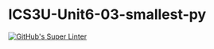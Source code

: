 # ICS3U-Unit6-03-smallest-py

[![GitHub's Super Linter](https://github.com/Rohnin-Barrette/ICS3U-Unit6-03-smallest-py/workflows/GitHub's%20Super%20Linter/badge.svg)](https://github.com/Rohnin-Barrette/ICS3U-Unit6-03-smallest-py/actions)
